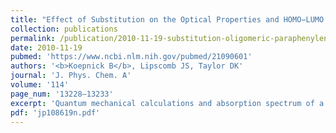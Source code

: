 ```yaml
---
title: "Effect of Substitution on the Optical Properties and HOMO−LUMO Gap of Oligomeric Paraphenylenes"
collection: publications
permalink: /publication/2010-11-19-substitution-oligomeric-paraphenylenes
date: 2010-11-19
pubmed: 'https://www.ncbi.nlm.nih.gov/pubmed/21090601'
authors: '<b>Koepnick B</b>, Lipscomb JS, Taylor DK'
journal: 'J. Phys. Chem. A'
volume: '114'
page_num: '13228–13233'
excerpt: 'Quantum mechanical calculations and absorption spectrum of a para-phenylene dimer, and the effects of various chemical substitutions.'
pdf: 'jp108619n.pdf'
---
```

